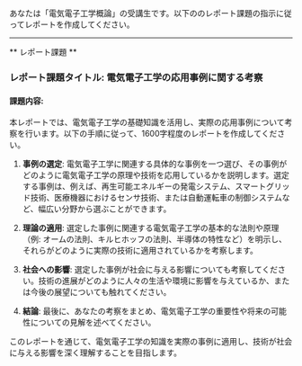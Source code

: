あなたは「電気電子工学概論」の受講生です。以下ののレポート課題の指示に従ってレポートを作成してください。

---------------------------------------
** レポート課題 **

### レポート課題タイトル: 電気電子工学の応用事例に関する考察

#### 課題内容:
本レポートでは、電気電子工学の基礎知識を活用し、実際の応用事例について考察を行います。以下の手順に従って、1600字程度のレポートを作成してください。

1. **事例の選定**: 電気電子工学に関連する具体的な事例を一つ選び、その事例がどのように電気電子工学の原理や技術を応用しているかを説明します。選定する事例は、例えば、再生可能エネルギーの発電システム、スマートグリッド技術、医療機器におけるセンサ技術、または自動運転車の制御システムなど、幅広い分野から選ぶことができます。

2. **理論の適用**: 選定した事例に関連する電気電子工学の基本的な法則や原理（例: オームの法則、キルヒホッフの法則、半導体の特性など）を明示し、それらがどのように実際の技術に適用されているかを考察します。

3. **社会への影響**: 選定した事例が社会に与える影響についても考察してください。技術の進展がどのように人々の生活や環境に影響を与えているか、または今後の展望についても触れてください。

4. **結論**: 最後に、あなたの考察をまとめ、電気電子工学の重要性や将来の可能性についての見解を述べてください。

このレポートを通じて、電気電子工学の知識を実際の事例に適用し、技術が社会に与える影響を深く理解することを目指します。